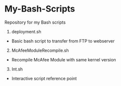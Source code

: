 # My-Bash-Scripts
Repository for my Bash scripts

1. deployment.sh
- Basic bash script to transfer from FTP to webserver

2. McAfeeModuleRecompile.sh
- Recompile McAfee Module with same kernel version

3. Int.sh
- Interactive script reference point 
